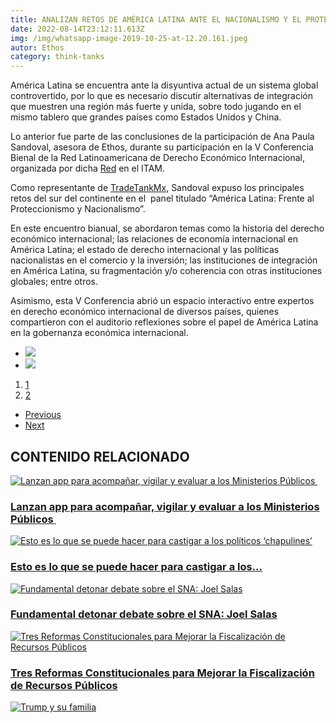 ```yaml
---
title: ANALIZAN RETOS DE AMÉRICA LATINA ANTE EL NACIONALISMO Y EL PROTECCIONISMO
date: 2022-08-14T23:12:11.613Z
img: /img/whatsapp-image-2019-10-25-at-12.20.161.jpeg
autor: Ethos
category: think-tanks
---
```

<!--StartFragment-->

América Latina se encuentra ante la disyuntiva actual de un sistema global controvertido, por lo que es necesario discutir alternativas de integración que muestren una región más fuerte y unida, sobre todo jugando en el mismo tablero que grandes países como Estados Unidos y China.

Lo anterior fue parte de las conclusiones de la participación de Ana Paula Sandoval, asesora de Ethos, durante su participación en la V Conferencia Bienal de la Red Latinoamericana de Derecho Económico Internacional, organizada por dicha [Red](http://cdei.itam.mx/es/evento/v-conferencia-bienal-de-la-red-latinoamericana-de-derecho-economico-internacional) en el ITAM.

Como representante de [TradeTankMx](http://tradetankmx.com/), Sandoval expuso los principales retos del sur del continente en el  panel titulado “América Latina: Frente al Proteccionismo y Nacionalismo”.

En este encuentro bianual, se abordaron temas como la historia del derecho económico internacional; las relaciones de economía internacional en América Latina; el estado de derecho internacional y las políticas nacionalistas en el comercio y la inversión; las instituciones de integración en América Latina, su fragmentación y/o coherencia con otras instituciones globales; entre otros.

Asimismo, esta V Conferencia abrió un espacio interactivo entre expertos en derecho económico internacional de diversos países, quienes compartieron con el auditorio reflexiones sobre el papel de América Latina en la gobernanza económica internacional.

* [![](https://www.ethos.org.mx/wp-content/uploads/2019/10/WhatsApp-Image-2019-10-25-at-12.20.161.jpeg)](https://www.ethos.org.mx/wp-content/uploads/2019/10/WhatsApp-Image-2019-10-25-at-12.20.161-1024x527.jpeg)
* [![](https://www.ethos.org.mx/wp-content/uploads/2019/10/WhatsApp-Image-2019-10-25-at-12.20.16.jpeg)](https://www.ethos.org.mx/wp-content/uploads/2019/10/WhatsApp-Image-2019-10-25-at-12.20.16.jpeg)

1. [1](<>)
2. [2](<>)

* [Previous](https://www.ethos.org.mx/analizan-retos-de-america-latina-ante-el-nacionalismo-y-el-proteccionismo/#)
* [Next](https://www.ethos.org.mx/analizan-retos-de-america-latina-ante-el-nacionalismo-y-el-proteccionismo/#)

## CONTENIDO RELACIONADO

[![](https://www.ethos.org.mx/wp-content/uploads/2017/11/escudo_ciudadano_banner-web-324x235.jpg "Lanzan app para acompañar, vigilar y evaluar a los Ministerios Públicos ")](https://www.ethos.org.mx/lanzan-app-para-acompanar-vigilar-y-evaluar-a-los-ministerios-publicos/ "Lanzan app para acompañar, vigilar y evaluar a los Ministerios Públicos ")

### [Lanzan app para acompañar, vigilar y evaluar a los Ministerios Públicos ](https://www.ethos.org.mx/lanzan-app-para-acompanar-vigilar-y-evaluar-a-los-ministerios-publicos/ "Lanzan app para acompañar, vigilar y evaluar a los Ministerios Públicos ")

[![](https://www.ethos.org.mx/wp-content/uploads/2017/04/http-2F2Fo.aolcdn.com2Fhss2Fstorage2Fmidas2Fac032fd3b3ca0919af107d4fe12f6abf2F2051445872FBancada_Senado_PRD-1-324x235.jpg "Esto es lo que se puede hacer para castigar a los políticos ‘chapulines’")](https://www.ethos.org.mx/esto-es-lo-que-se-puede-hacer-para-castigar-a-los-politicos-chapulines/ "Esto es lo que se puede hacer para castigar a los políticos ‘chapulines’")

### [Esto es lo que se puede hacer para castigar a los...](https://www.ethos.org.mx/esto-es-lo-que-se-puede-hacer-para-castigar-a-los-politicos-chapulines/ "Esto es lo que se puede hacer para castigar a los políticos ‘chapulines’")

[![](https://www.ethos.org.mx/wp-content/uploads/2018/01/Comunicado-INAI-061-18-pdf-324x235.png "Fundamental detonar debate sobre el SNA: Joel Salas")](https://www.ethos.org.mx/fundamental-detonar-debate-sobre-el-sna-joel-salas/ "Fundamental detonar debate sobre el SNA: Joel Salas")

### [Fundamental detonar debate sobre el SNA: Joel Salas](https://www.ethos.org.mx/fundamental-detonar-debate-sobre-el-sna-joel-salas/ "Fundamental detonar debate sobre el SNA: Joel Salas")

[![](https://www.ethos.org.mx/wp-content/uploads/2018/01/Propuestas-de-tres-reformas-constitucionales-para-mejorar-la-fiscalizaci%C3%B3n-de-recursos-p%C3%BAblicos-Acosta-Cuestiones-Constitucionales-Revista-Mexicana-de-Derecho-Constitucional-324x235.png "Tres Reformas Constitucionales para Mejorar la Fiscalización de Recursos Públicos")](https://www.ethos.org.mx/tres-reformas-constitucionales-para-mejorar-la-fiscalizacion-de-recursos-publicos/ "Tres Reformas Constitucionales para Mejorar la Fiscalización de Recursos Públicos")

### [Tres Reformas Constitucionales para Mejorar la Fiscalización de Recursos Públicos](https://www.ethos.org.mx/tres-reformas-constitucionales-para-mejorar-la-fiscalizacion-de-recursos-publicos/ "Tres Reformas Constitucionales para Mejorar la Fiscalización de Recursos Públicos")

[![](https://www.ethos.org.mx/wp-content/uploads/2016/07/ethos-trump-324x235.jpg "Trump y su familia")](https://www.ethos.org.mx/trump-y-su-familia/ "Trump y su familia")



<!--EndFragment-->